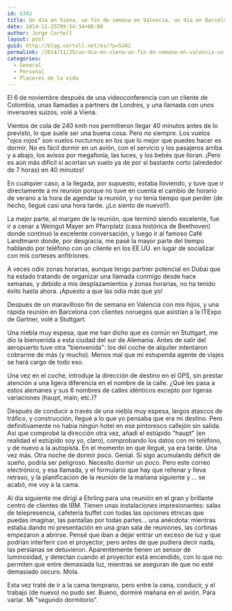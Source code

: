 ```yaml
---
id: 5342
title: Un día en Viena, un fin de semana en Valencia, un día en Barcelona, y dos en Stuttgart
date: 2014-11-25T09:54:34+00:00
author: Jorge Cortell
layout: post
guid: http://blog.cortell.net/es/?p=5342
permalink: /2014/11/25/un-dia-en-viena-un-fin-de-semana-en-valencia-un-dia-en-barcelona-y-dos-en-stuttgart/
categories:
  - General
  - Personal
  - Placeres de la vida
---
```

El 6 de noviembre después de una videoconferencia con un cliente de Colombia, unas llamadas a partners de Londres, y una llamada con unos inversores suizos, volé a Viena.

Vientos de cola de 240 kmh nos permitieron llegar 40 minutos antes de lo previsto, lo que suele ser una buena cosa. Pero no siempre. Los vuelos "ojos rojos" son vuelos nocturnos en los que lo mejor que puedes hacer es dormir. No es fácil dormir en un avión, con el servicio y los pasajeros arriba y a abajo, los avisos por megafonía, las luces, y los bebés que lloran. ¡Pero es aún más difícil si acortan un vuelo ya de por sí bastante corto (alrededor de 7 horas) en 40 minutos!

En cualquier caso, a la llegada, por supuesto, estaba lloviendo, y tuve que ir directamente a mi reunión porque no tuve en cuenta el cambio de horario de verano a la hora de agendar la reunión, y no tenía tiempo que perder (de hecho, llegué casi una hora tarde. ¡¡Lo siento de nuevo!!).

La mejor parte, al margen de la reunión, que terminó siendo excelente, fue ir a cenar a Weingut Mayer am Pfarrplatz (casa histórica de Beethoven) donde continuó la excelente conversación, y luego ir al famoso Café Landtmann donde, por desgracia, me pasé la mayor parte del tiempo hablando por teléfono con un cliente en los EE.UU. en lugar de socializar con mis corteses anfitriones.

A veces odio zonas horarias, aunque tengo partner potencial en Dubai que ha estado tratando de organizar una llamada conmigo desde hace semanas, y debido a mis desplazamientos y zonas horarias, no ha tenido éxito hasta ahora. ¡Apuesto a que las odia más que yo!

Después de un maravilloso fin de semana en Valencia con mis hijos, y una rápida reunión en Barcelona con clientes noruegos que asistían a la ITExpo de Gartner, volé a Stuttgart.

Una niebla muy espesa, que me han dicho que es común en Stuttgart, me dio la bienvenida a esta ciudad del sur de Alemania. Antes de salir del aeropuerto tuve otra "bienvenida": los del coche de alquiler intentaron cobrarme de más (y mucho). Menos mal que mi estupenda agente de viajes se hará cargo de todo eso.

Una vez en el coche, introduje la dirección de destino en el GPS, sin prestar atención a una ligera diferencia en el nombre de la calle. ¿Qué les pasa a estos alemanes y sus 6 nombres de calles idénticos excepto por ligeras variaciones (haupt, main, etc.)?

Después de conducir a través de una niebla muy espesa, largos atascos de tráfico, y construcción, llegué a lo que yo pensaba que era mi destino. Pero definitivamente no había ningún hotel en ese pintoresco callejón sin salida. Así que comprobé la dirección otra vez, añadí el estúpido "haupt" (en realidad el estúpido soy yo, claro), comprobando los datos con mi teléfono, y de nuevo a la autopista. En el momento en que llegué, ya era tarde. Una vez más. Otra noche de dormir poco. Genial. Si sigo acumulando déficit de sueño, podría ser peligroso. Necesito dormir un poco. Pero este correo electrónico, y esa llamada, y el formulario que hay que rellenar y lleva retraso, y la planificación de la reunión de la mañana siguiente y ... se acabó, me voy a la cama.

Al día siguiente me dirigí a Ehrling para una reunión en el gran y brillante centro de clientes de IBM. Tienen unas instalaciones impresionantes: salas de telepresencia, cafetería buffet con todas las opciones étnicas que puedas imaginar, las pantallas por todas partes… una anécdota: mientras estaba dando mi presentación en una gran sala de reuniones, las cortinas empezaron a abrirse. Pensé que iban a dejar entrar un exceso de luz y que podrían interferir con el proyector, pero antes de que pudiera decir nada, las persianas se detuvieron. Aparentemente tienen un sensor de luminosidad, y detectan cuando el proyector está encendido, con lo que no permiten que entre demasiada luz, mientras se aseguran de que no esté demasiado oscuro. Mola.

Esta vez traté de ir a la cama temprano, pero entre la cena, conducir, y el trabajo (de nuevo) no pudo ser. Bueno, dormiré mañana en el avión. Para variar. Mi "segundo dormitorio".